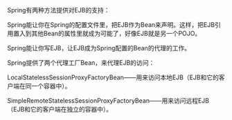 Spring有两种方法提供对EJB的支持：
Spring能让你在Spring的配置文件里，把EJB作为Bean来声明。这样，把EJB引用置入到其他Bean的属性里就成为可能了，好像EJB就是另一个POJO。
Spring能让你写EJB，让EJB成为Spring配置的Bean的代理的工作。
Spring提供了两个代理工厂Bean，来代理EJB的访问：
LocalStatelessSessionProxyFactoryBean——用来访问本地EJB（EJB和它的客户端在同一个容器中）。
SimpleRemoteStatelessSessionProxyFactoryBean——用来访问远程EJB（EJB和它的客户端在独立的容器中）。